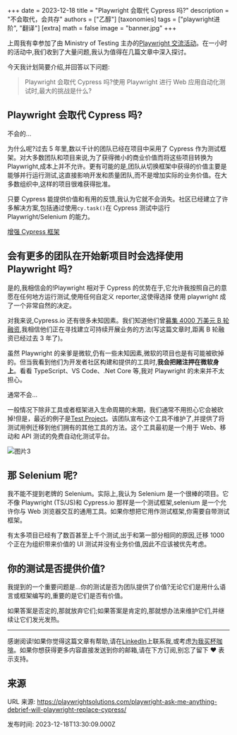 +++
date = 2023-12-18
title = "Playwright 会取代 Cypress 吗?"
description = "不会取代，会共存"
authors = ["乙醇"]
[taxonomies]
tags = ["playwright进阶", "翻译"]
[extra]
math = false
image = "banner.jpg"
+++

上周我有幸参加了由 Ministry of Testing 主办的[Playwright 交流活动](https://www.ministryoftesting.com/events/testing-ask-me-anything-on-playwright)。在一小时的活动中,我们收到了大量问题,我认为值得在几篇文章中深入探讨。

今天我计划简要介绍,并回答以下问题:

> Playwright 会取代 Cypress 吗?使用 Playwright 进行 Web 应用自动化测试时,最大的挑战是什么?

## Playwright 会取代 Cypress 吗?

不会的...

为什么呢?过去 5 年里,数以千计的团队已经在项目中采用了 Cypress 作为测试框架。对大多数团队和项目来说,为了获得微小的商业价值而将这些项目转换为 Playwright,成本上并不允许。更有可能的是,团队从切换框架中获得的价值主要是能够并行运行测试,这直接影响开发和质量团队,而不是增加实际的业务价值。在大多数组织中,这样的项目很难获得批准。

只要 Cypress 能提供价值和有用的反馈,我认为它就不会消失。社区已经建立了许多解决方案,包括通过使用`cy.task()`在 Cypress 测试中运行 Playwright/Selenium 的能力。

[增强 Cypress 框架](https://eleks.com/blog/cypress-framework-playwright-selenium-injections/)

## 会有更多的团队在开始新项目时会选择使用 Playwright 吗?

是的,我相信会的!Playwright 相对于 Cypress 的优势在于,它允许我按照自己的意愿在任何地方运行测试,使用任何自定义 reporter,这使得选择 使用 playwright 成了一个非常自然的决定。

对我来说,Cypress.io 还有很多未知因素。我们知道他们曾[募集 4000 万美元 B 轮融资](https://www.prnewswire.com/news-releases/cypressio-raises-40m-in-series-b-to-deliver-the-next-era-of-software-testing-301194275.html),我相信他们正在寻找建立可持续开展业务的方法(写这篇文章时,距离 B 轮融资已经过去 3 年了)。

虽然 Playwright 的亲爹是微软,仍有一些未知因素,微软的项目也是有可能被砍掉的。但当我看到他们为开发者社区构建和提供的工具时,**我会把赌注押在微软身上**。看看 TypeScript、VS Code、.Net Core 等,我对 Playwright 的未来并不太担心。

通常不会...

一般情况下除非工具或者框架进入生命周期的末期，我们通常不用担心它会被砍掉!但是，最近的例子是[Test Project](https://blog.testproject.io/2022/11/17/testproject-end-of-life-your-questions-answered/#:~:text=When%20and%20how%20does%20this,the%20platform%20will%20be%20revoked.)。该团队宣布这个工具不维护了,并提供了将测试用例迁移到他们拥有的其他工具的方法。这个工具最初是一个用于 Web、移动和 API 测试的免费自动化测试平台。

![图片3](https://playwrightsolutions.com/content/images/2023/12/image-4.png)

## 那 Selenium 呢?

我不能不提到老牌的 Selenium。实际上,我认为 Selenium 是一个很棒的项目。它不像 Playwright (TS/JS)和 Cypress.io 那样是一个测试框架,selenium 是一个允许你与 Web 浏览器交互的通用工具。如果你想把它用作测试框架,你需要自带测试框架。

有太多项目已经有了数百甚至上千个测试,出于和第一部分相同的原因,迁移 1000 个正在为组织带来价值的 UI 测试并没有业务价值,因此不应该被优先考虑。

## 你的测试是否提供价值?

我提到的一个重要问题是...你的测试是否为团队提供了价值?无论它们是用什么语言或框架编写的,重要的是它们是否有价值。

如果答案是否定的,那就放弃它们;如果答案是肯定的,那就想办法来维护它们,并继续让它们发光发热。

---

感谢阅读!如果你觉得这篇文章有帮助,请在[LinkedIn](https://www.linkedin.com/mynetwork/discovery-see-all/?usecase=PEOPLE_FOLLOWS&followMember=butchmayhew)上联系我,或考虑[为我买杯咖啡](https://ko-fi.com/butchmayhew)。如果你想获得更多内容直接发送到你的邮箱,请在下方订阅,别忘了留下 ❤️ 表示支持。

## 来源

URL 来源: https://playwrightsolutions.com/playwright-ask-me-anything-debrief-will-playwright-replace-cypress/

发布时间: 2023-12-18T13:30:09.000Z
